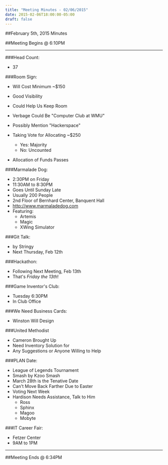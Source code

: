 ```yaml
---
title: "Meeting Minutes - 02/06/2015"
date: 2015-02-06T18:00:00-05:00
draft: false
---
```


##February 5th, 2015 Minutes

##Meeting Begins @ 6:10PM

- - -

###Head Count:
* 37

###Room Sign:
* Will Cost Minimum ~$150
* Good Visibility
* Could Help Us Keep Room
* Verbage Could Be "Computer Club at WMU"
* Possibly Mention "Hackerspace"
* Taking Vote for Allocating ~$250
  * Yes: Majority
  * No: Uncounted

* Allocation of Funds Passes

###Marmalade Dog:
* 2:30PM on Friday
* 11:30AM to 8:30PM
* Goes Until Sunday Late
* Usually 200 People
* 2nd Floor of Bernhard Center, Banquent Hall
* http://www.marmaladedog.com
* Featuring:
  * Artemis
  * Magic
  * XWing Simulator

###Git Talk:
* by Stringy
* Next Thursday, Feb 12th

###Hackathon:
* Following Next Meeting, Feb 13th
* That's *Friday the 13th*!

###Game Inventor's Club:
* Tuesday 6:30PM
* In Club Office

###We Need Business Cards:
* Winston Will Design

###United Methodist
* Cameron Brought Up
* Need Inventory Solution for 
* Any Suggestions or Anyone Willing to Help 

###PLAN Date:
* League of Legends Tournament
* Smash by Kzoo Smash
* March 28th is the Tenative Date
* Can't Move Back Farther Due to Easter
* Voting Next Week
* Hardison Needs Assistance, Talk to Him
  * Ross
  * Sphinx
  * Magoo
  * Mobyte

###IT Career Fair:
* Fetzer Center
* 9AM to 1PM

- - - 

##Meeting Ends @ 6:34PM

